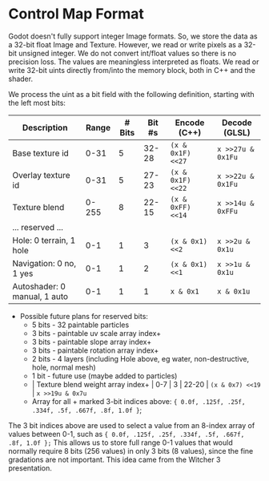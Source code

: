Control Map Format
=====================

Godot doesn't fully support integer Image formats. So, we store the data as a 32-bit float Image and Texture. However, we read or write pixels as a 32-bit unsigned integer. We do not convert int/float values so there is no precision loss. The values are meaningless interpreted as floats. We read or write 32-bit uints directly from/into the memory block, both in C++ and the shader.

We process the uint as a bit field with the following definition, starting with the left most bits:

| Description | Range | # Bits | Bit #s | Encode (C++) | Decode (GLSL)
|-|-|-|-|-|-|
| Base texture id | 0-31 | 5 | 32-28 | `(x & 0x1F) <<27` | `x >>27u & 0x1Fu`
| Overlay texture id | 0-31 | 5 | 27-23 | `(x & 0x1F) <<22` | `x >>22u & 0x1Fu`
| Texture blend | 0-255 | 8 | 22-15 | `(x & 0xFF) <<14` | `x >>14u & 0xFFu`
| ... reserved ... | | | 
| Hole: 0 terrain, 1 hole | 0-1 | 1 | 3 | `(x & 0x1) <<2` | `x >>2u & 0x1u`
| Navigation: 0 no, 1 yes | 0-1 | 1 | 2 | `(x & 0x1) <<1` | `x >>1u & 0x1u`
| Autoshader: 0 manual, 1 auto | 0-1 | 1 | 1 | `x & 0x1` | `x & 0x1u`

* Possible future plans for reserved bits:
  * 5 bits - 32 paintable particles
  * 3 bits - paintable uv scale array index+
  * 3 bits - paintable slope array index+
  * 3 bits - paintable rotation array index+
  * 2 bits - 4 layers (including Hole above, eg water, non-destructive, hole, normal mesh) 
  * 1 bit - future use (maybe added to particles)
  * | Texture blend weight array index+ | 0-7 | 3 | 22-20 | `(x & 0x7) <<19` | `x >>19u & 0x7u`
  * Array for all + marked 3-bit indices above: `{ 0.0f, .125f, .25f, .334f, .5f, .667f, .8f, 1.0f }`;

The 3 bit indices above are used to select a value from an 8-index array of values between 0-1, such as `{ 0.0f, .125f, .25f, .334f, .5f, .667f, .8f, 1.0f };` This allows us to store full range 0-1 values that would normally require 8 bits (256 values) in only 3 bits (8 values), since the fine gradations are not important. This idea came from the Witcher 3 presentation.



